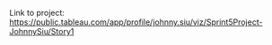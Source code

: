 Link to project: https://public.tableau.com/app/profile/johnny.siu/viz/Sprint5Project-JohnnySiu/Story1
